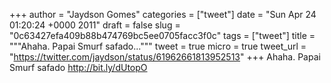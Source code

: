 
+++
author = "Jaydson Gomes"
categories = ["tweet"]
date = "Sun Apr 24 01:20:24 +0000 2011"
draft = false
slug = "0c63427efa409b88b474769bc5ee0705facc3f0c"
tags = ["tweet"]
title = """Ahaha. Papai Smurf safado..."""
tweet = true
micro = true
tweet_url = "https://twitter.com/jaydson/status/61962661813952513"
+++
Ahaha. Papai Smurf safado http://bit.ly/dUtopO
